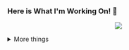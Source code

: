 ### Here is What I'm Working On! 👋

<p align="center">
  <a href= "https://github.com/anuraghazra/github-readme-stats"><img src="https://github-readme-stats.vercel.app/api?username=Soulcito&count_private=true&theme=tokyonight&include_all_commits=true&show_icons=true" /></a>  
</p>



<details>
  <summary> More things </summary>
  <br>
  <p align="center">
    <a href= "https://github.com/anuraghazra/github-readme-stats"><img src= "https://github-readme-stats.vercel.app/api/top-langs/?username=Soulcito&layout=compact" /></a>
  </p>
  <p>
    - 🔭 I’m currently working on ... China Construction Bank in Chile
    - 🌱 I’m currently learning ... Flutter, AirFlow 
    - 💬 Ask me about ... Anything
    - 📫 How to reach me: ... [linkedin] (https://www.linkedin.com/in/felipehinojosafernandez/)
    - 😄 Pronouns: ... He/Him
    - ⚡ Fun fact: ... I'm a forever student
    -->
  </p> 
  
</details>
